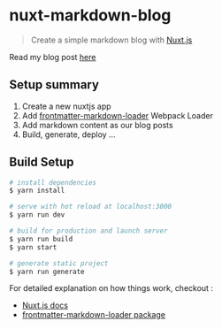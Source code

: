 # nuxt-markdown-blog

> Create a simple markdown blog with [Nuxt.js](https://nuxtjs.org)

Read my blog post [here](https://pambo-ognana.ga/create-a-simple-markdown-blog-with-nuxtjs)

## Setup summary

1. Create a new nuxtjs app
2. Add [frontmatter-markdown-loader](https://www.npmjs.com/packagefrontmatter-markdown-loader) Webpack Loader
3. Add markdown content as our blog posts
4. Build, generate, deploy ...

## Build Setup

``` bash
# install dependencies
$ yarn install

# serve with hot reload at localhost:3000
$ yarn run dev

# build for production and launch server
$ yarn run build
$ yarn start

# generate static project
$ yarn run generate
```

For detailed explanation on how things work, checkout :

- [Nuxt.js docs](https://nuxtjs.org)
- [frontmatter-markdown-loader package](https://nuxtjs.org)
